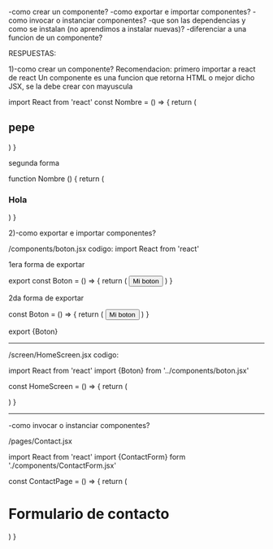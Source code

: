 -como crear un componente?
-como exportar e importar componentes?
-como invocar o instanciar componentes?
-que son las dependencias y como se instalan (no aprendimos a instalar nuevas)?
-diferenciar a una funcion de un componente?


RESPUESTAS:

1)-como crear un componente?
Recomendacion: primero importar a react de react
Un componente es una funcion que retorna HTML o mejor dicho JSX, se la debe crear con mayuscula 

import React from 'react'
const Nombre = () => {
    return (
        <h2 className='subtitulo'>pepe</h2>
    )
}

segunda forma 

function Nombre () {
    return (
        <h3>Hola </h3>
    )
}





2)-como exportar e importar componentes?

/components/boton.jsx
codigo:
import React from 'react'

1era forma de exportar

export const Boton = () => {
    return (
        <button>Mi boton</button>
    )
}

2da forma de exportar

const Boton = () => {
    return (
        <button>Mi boton</button>
    )
}

export {Boton}


-------------------------------------------------------------------------------------
/screen/HomeScreen.jsx
codigo:

import React from 'react'
import {Boton} from '../components/boton.jsx'

const HomeScreen = () => {
    return (
        <main>
            <Boton/>
        <main>
    )
}


-------------------------------------------------------------------------------------


-como invocar o instanciar componentes?

/pages/Contact.jsx

import React from 'react'
import {ContactForm} form './components/ContactForm.jsx'

const ContactPage = () => {
    return (
        <h1>Formulario de contacto</h1>
        <!-- Aqui debes instanciar el formulario de contacto -->
        <ContactForm/><!-- Asi se instancia el componente -->
    )
}